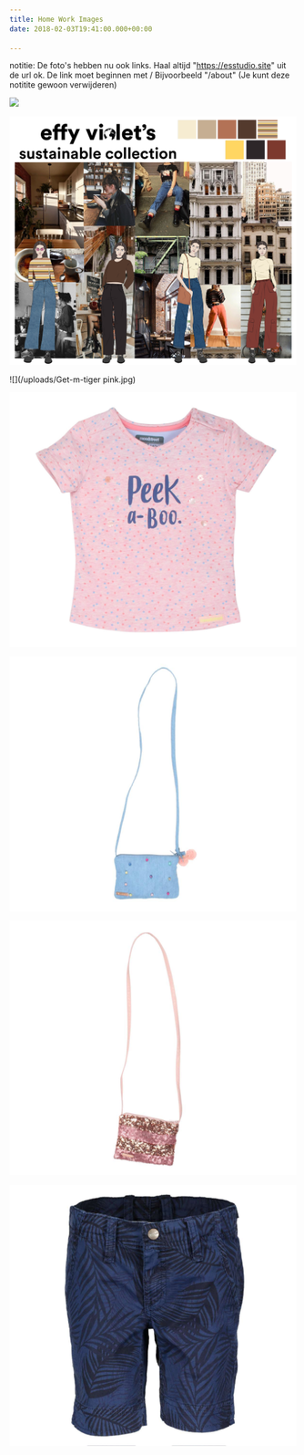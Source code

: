 ```yaml
---
title: Home Work Images
date: 2018-02-03T19:41:00.000+00:00

---
```

notitie: De foto's hebben nu ook links.
Haal altijd "https://esstudio.site" uit de url ok.
De link moet beginnen met /
Bijvoorbeeld "/about" (Je kunt deze notitite gewoon verwijderen)

![](/uploads/Untitled-1-1.jpg)

![](/uploads/Sustainable_collection_cover-1.jpg)

![](/uploads/Get-m-tiger pink.jpg)

![](/uploads/mini-girls.jpg)

![](/uploads/tasje-blauw.jpg)

![](/uploads/tasje-pink.jpg)

![](/uploads/broekje-donker.jpg)
